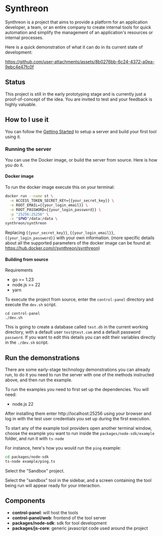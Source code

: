 # Synthreon

Synthreon is a project that aims to provide a platform for an application developer, a team, or an entire company to create internal tools for quick automation and simplify the management of an application's resources or internal processes.

Here is a quick demonstration of what it can do in its current state of development:






https://github.com/user-attachments/assets/8b0276bb-6c24-4372-a0ea-9ebc4e47fc0f







## Status 
This project is still in the early prototyping stage and is currently just a proof-of-concept of the idea. You are invited to test and your feedback is highly valuable.


## How to I use it

You can follow the [Getting Started](/docs/getting-started.md) to setup a server and build your first tool using it.

### Running the server

You can use the Docker image, or build the server from source. Here is how you do it.

#### Docker image

To run the docker image execute this on your terminal:

```bash
docker run --name st \
  -e ACCESS_TOKEN_SECRET_KEY={{your_secret_key}} \
  -e ROOT_EMAIL={{your_login_email}} \
  -e ROOT_PASSWORD={{your_login_password}} \
  -p "25256:25256" \
  -v "$PWD"/data:/data \
synthreon/synthreon
```

Replacing `{{your_secret_key}}`, `{{your_login_email}}`, `{{your_login_password}}` with your own information.
(more specific details about all the supported parameters of the docker image can be found at: https://hub.docker.com/r/synthreon/synthreon)

#### Building from source

Requirements
 - go >= 1.23
 - node.js >= 22
 - yarn

To execute the project from source, enter the `control-panel` directory and execute the `dev.sh` script.

```
cd control-panel
./dev.sh
```

This is going to create a database called `test.db` in the current working directory, with a default user `test@test.com` and a default password `password`. If you want to edit this details you can edit their variables directly in the `./dev.sh` script.

## Run the demonstrations
There are some early-stage technology demonstrations you can already run, to do it you need to run the server with one of the methods instructed above, and then run the example.

To run the examples you need to first set up the dependencies. You will need:
 - node.js 22

After installing them enter http://localhost:25256 using your browser and log in with the test user credentials you set up during the first execution.

To start any of the example tool providers open another terminal window, choose the example you want to run inside the `packages/node-sdk/example` folder, and run it with `ts-node`

For instance, here's how you would run the `ping` example:
```bash
cd packages/node-sdk
ts-node example/ping.ts 
```

Select the "Sandbox" project.

Select the "sandbox" tool in the sidebar, and a screen containing the tool being run will appear ready for your interaction.

## Components
 - **control-panel**: will host the tools
 - **control-panel/web**: frontend of the tool server
 - **packages/node-sdk**: sdk for tool development
 - **packages/js-core**: generic javascript code used around the project
